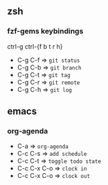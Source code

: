 
## zsh
### fzf-gems keybindings
ctrl-g ctrl-{f b t r h}

- C-g C-f => `git status`
- C-g C-b => `git branch`
- C-g C-t => `git tag`
- C-g C-r => `git remote`
- C-g C-h => `git log`

## emacs
### org-agenda
- C-a => `org-agenda`
- C-c C-s => `add schedule`
- C-c C-t => `toggle todo state`
- C-c C-x C-o => `clock in`
- C-c C-x C-o => `clock out`

